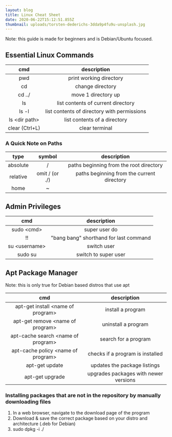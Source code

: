 ```yaml
---
layout: blog
title: Linux Cheat Sheet
date: 2020-06-22T15:12:51.855Z
thumbnail: uploads/torsten-dederichs-3dda9p4fu9u-unsplash.jpg
---
```

Note: this guide is made for beginners and is Debian/Ubuntu focused.

## Essential Linux Commands
|cmd|description|
|:----:|:-----------------:|
|pwd|print working directory|
|cd|change directory|
|cd ../| move 1 directory up|
|ls|list contents of current directory|
|ls -l|list contents of directory with permissions|
|ls \<dir path>|list contents of a directory| 
|clear (Ctrl+L)|clear terminal|

### A Quick Note on Paths
|type|symbol|description|
|:---:|:-------:|:-----------------:|
|absolute|/|paths beginning from the root directory|
|relative|omit / (or ./)|paths beginning from the current directory|
|home|~|| shortcut to user's home directory|

## Admin Privileges
|cmd|description|
|:----:|:-----------------:|
sudo \<cmd>|super user do|
!!|"bang bang" shorthand for last command|
su \<username>|switch user|
sudo su|switch to super user|

## Apt Package Manager
Note: this is only true for Debian based distros that use apt

|cmd|description|
|:----:|:-----------------:|
|apt-get install \<name of program>|install a program|
|apt-get remove \<name of program>|uninstall a program|
|apt-cache search \<name of program>|search for a program|
|apt-cache policy \<name of program>|checks if a program is installed|
|apt-get update|updates the package listings|
|apt-get upgrade|upgrades packages with newer versions|


### Installing packages that are not in the repository by manually downloading files
1. In a web browser, navigate to the download page of the program
1. Download & save the correct package based on your distro and architecture (.deb for Debian)
1. sudo dpkg -i ./<filepath of debian package>






